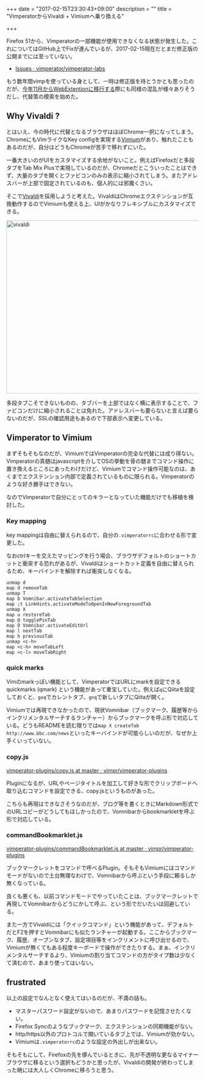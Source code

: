 +++
date = "2017-02-15T23:30:43+09:00"
description = ""
title = "VimperatorからVivaldi + Vimiumへ乗り換える"

+++

Firefox 51から、Vimperatorの一部機能が使用できなくなる状態が発生した。これについてはGitHub上でFixが進んでいるが、2017-02-15現在だとまだ修正版の公開までには至っていない。

* [Issues · vimperator/vimperator-labs](https://github.com/vimperator/vimperator-labs/issues?utf8=%E2%9C%93&q=is%3Aissue%20FF51)

もう数年間vimpを使っている身として、一時は修正版を待とうかとも思ったのだが、[今年11月からWebExtentionに移行する](http://internet.watch.impress.co.jp/docs/news/1031773.html)際にも同様の混乱が様々ありそうだし、代替策の模索を始めた。

Why Vivaldi ?
----

とはいえ、今の時代に代替となるブラウザはほぼChrome一択になってしまう。ChromeにもVimライクなKey configを実現する[Vimium](http://internet.watch.impress.co.jp/docs/news/1031773.html)があり、触れたこともあるのだが、自分はどうもChromeが苦手で移れずにいた。

一番大きいのがUIをカスタマイズする余地がないこと。例えばFirefoxだと多段タブをTab Mix Plusで実現しているのだが、Chromeだとこういったことはできず、大量のタブを開くとファビコンのみの表示に縮小されてしまう。またアドレスバーが上部で固定されているのも、個人的には邪魔くさい。

そこで[Vivaldi](https://vivaldi.com/)を採用しようと考えた。VivaldiはChromeエクステンションが互換動作するのでVimiumも使える上、UIがかなりフレキシブルにカスタマイズできる。

<a data-flickr-embed="true"  href="https://www.flickr.com/gp/chroju/3ZEy43" title="vivaldi"><img src="https://c1.staticflickr.com/1/298/32875812446_92ae4222dc_z.jpg" width="640" height="452" alt="vivaldi"></a><script async src="//embedr.flickr.com/assets/client-code.js" charset="utf-8"></script>

多段タブこそできないものの、タブバーを上部ではなく横に表示することで、ファビコンだけに縮小されることは免れた。アドレスバーも要らないと言えば要らないのだが、SSLの確認用途もあるので下部表示へ変更している。

Vimperator to Vimium
----

まずそもそもなのだが、VimiumではVimperatorの完全な代替には成り得ない。Vimperatorの真髄はjavascriptを介してOSの挙動を骨の髄までコマンド操作に置き換えるところにあったわけだけど、Vimiumでコマンド操作可能なのは、あくまでエクステンション内部で定義されているものに限られる。Vimperatorのような好き勝手はできない。

なのでVimperatorで自分にとってのキラーとなっていた機能だけでも移植を検討した。

### Key mapping

key mappingは自由に替えられるので、自分の`.vimperatorrc`に合わせる形で変更した。

なおctrlキーを交えたマッピングを行う場合、ブラウザデフォルトのショートカットと衝突する恐れがあるが、Vivaldiはショートカット定義を自由に替えられるため、キーバインドを解除すれば衝突しなくなる。

```
unmap d
map d removeTab
unmap T
map b Vomnibar.activateTabSelection
map ;t LinkHints.activateModeToOpenInNewForegroundTab
unmap X
map u restoreTab
map @ togglePinTab
map O Vomnibar.activateEditUrl
map l nextTab
map h previousTab
unmap <c-h>
map <c-h> moveTabLeft
map <c-l> moveTabRight
```

### quick marks

Vimのmarkっぽい機能として、VimperatorではURLにmarkを設定できるquickmarks (qmark) という機能があって重宝していた。例えば`q`にQiitaを設定しておくと、`goq`でカレントタブ、`gnq`で新しいタブにQiitaが開く。

Vimiumでは再現できなかったので、現状Vomnibar（ブックマーク、履歴等からインクリメンタルサーチするランチャー）からブックマークを呼ぶ形で対応している。どうもREADMEを読む限りでは`map X createTab http://www.bbc.com/news`といったキーバインドが可能らしいのだが、なぜか上手くいっていない。

### copy.js

[vimperator-plugins/copy.js at master · vimpr/vimperator-plugins](https://github.com/vimpr/vimperator-plugins/blob/master/copy.js)

Pluginになるが、URLやページタイトルを加工して好きな形でクリップボードへ取り込むコマンドを設定できる、copy.jsというものがあった。

こちらも再現はできなさそうなのだが、ブログ等を書くときにMarkdown形式でのURLコピーがどうしてもほしかったので、Vomnibarからbookmarkletを呼ぶ形で対応している。

### commandBookmarklet.js

[vimperator-plugins/commandBookmarklet.js at master · vimpr/vimperator-plugins](https://github.com/vimpr/vimperator-plugins/blob/master/commandBookmarklet.js)

ブックマークレットをコマンドで呼べるPlugin。そもそもVimiumにはコマンドモードがないので土台無理なわけで、Vomnibarから呼ぶという手段に頼るしか無くなっている。

良くも悪くも、以前コマンドモードでやっていたことは、ブックマークレットで再現してVomnibarからどうにかして呼ぶ、という形でだいたいは回避している。

また一方でVivaldiには「クイックコマンド」という機能があって、デフォルトだとF2を押すとVomnibarにも似たランチャーが起動する。ここからブックマーク、履歴、オープンなタブ、設定項目等をインクリメントに呼び出せるので、Vimiumが無くてもある程度キーボードで操作ができたりする。まぁ、インクリメンタルサーチするより、Vimiumの割り当てコマンドの方がタイプ数は少なくて済むので、あまり使ってはいない。

frustrated
----

以上の設定でなんとなく使えてはいるのだが、不満の話も。

* マスターパスワード設定がないので、あまりパスワードを記憶させたくない。
* Firefox Syncのようなブックマーク、エクステンションの同期機能がない。
* http/https以外のプロトコルで開いているタブ上では、Vimiumが効かない。
* Vimiumは`.vimperatorrc`のような設定の外出しが出来ない。

そもそもにして、Firefoxの先を儚んでいるときに、先が不透明な更なるマイナーブラウザに移るという選択もどうかと思ったが、Vivaldiの開発が終わってしまった暁には大人しくChromeに移ろうと思う。
